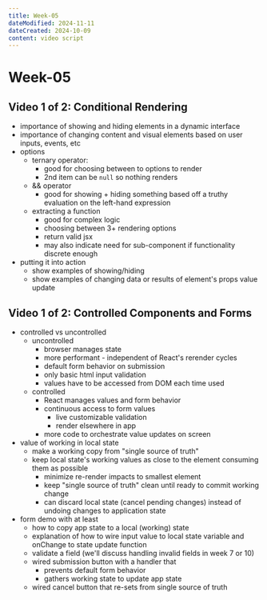 ```yaml
---
title: Week-05
dateModified: 2024-11-11
dateCreated: 2024-10-09
content: video script
---
```


# Week-05

## Video 1 of 2: Conditional Rendering

- importance of showing and hiding elements in a dynamic interface
- importance of changing content and visual elements based on user inputs, events, etc
- options
	- ternary operator:
		- good for choosing between to options to render
		- 2nd item can be `null` so nothing renders
	- && operator
		- good for showing + hiding something based off a truthy evaluation on the left-hand expression
	- extracting a function
		- good for complex logic
		- choosing between 3+ rendering options
		- return valid jsx
		- may also indicate need for sub-component if functionality discrete enough
- putting it into action
	- show examples of showing/hiding
	- show examples of changing data or results of element's props value update

## Video 1 of 2: Controlled Components and Forms

- controlled vs uncontrolled
	- uncontrolled
		- browser manages state
		- more performant - independent of React's rerender cycles
		- default form behavior on submission
		- only basic html input validation
		- values have to be accessed from DOM each time used
	- controlled
		- React manages values and form behavior
		- continuous access to form values
			- live customizable validation
			- render elsewhere in app
		- more code to orchestrate value updates on screen
- value of working in local state
	- make a working copy from "single source of truth"
	- keep local state's working values as close to the element consuming them as possible
		- minimize re-render impacts to smallest element
		- keep "single source of truth" clean until ready to commit working change
		- can discard local state (cancel pending changes) instead of undoing changes to application state
- form demo with at least
	- how to copy app state to a local (working) state
	- explanation of how to wire input value to local state variable and onChange to state update function
	- validate a field (we'll discuss handling invalid fields in week 7 or 10)
	- wired submission button with a handler that
		- prevents default form behavior
		- gathers working state to update app state
	- wired cancel button that re-sets from single source of truth
